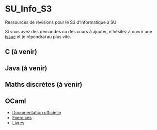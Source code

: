 # SU_Info_S3
Ressources de révisions pour le S3 d'informatique à SU

Si vous avez des demandes ou des cours à ajouter, n'hésitez à ouvrir une [issue](https://github.com/matburnx/SU_Info_S3/issues) et je répondrai au plus vite.

## C (à venir)

## Java (à venir)

## Maths discrètes (à venir)

## OCaml
* [Documentation officielle](https://ocaml.org/docs)
* [Exercices](https://ocaml.org/exercises)
* [Livres](https://ocaml.org/books)
